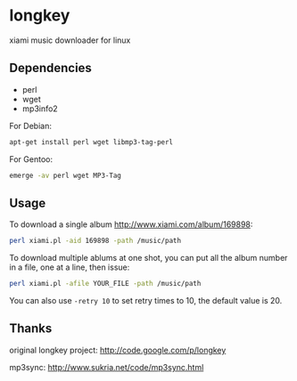 
longkey
=======

xiami music downloader for linux


Dependencies
------------

* perl
* wget
* mp3info2

For Debian:

```bash
apt-get install perl wget libmp3-tag-perl
```

For Gentoo:

```bash
emerge -av perl wget MP3-Tag
```

Usage
-----

To download a single album http://www.xiami.com/album/169898:

```bash
perl xiami.pl -aid 169898 -path /music/path
```

To download multiple ablums at one shot, you can put all the album number in a file, one at a line, then issue:

```bash
perl xiami.pl -afile YOUR_FILE -path /music/path
```

You can also use `-retry 10` to set retry times to 10, the default value is 20.


Thanks
------
original longkey project: http://code.google.com/p/longkey

mp3sync: http://www.sukria.net/code/mp3sync.html
